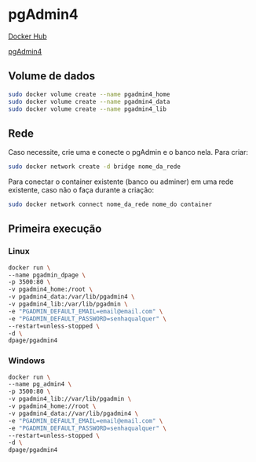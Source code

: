 # pgAdmin4

[Docker Hub](https://hub.docker.com/r/dpage/pgadmin4)

[pgAdmin4](https://www.pgadmin.org/)

## Volume de dados

```sh
sudo docker volume create --name pgadmin4_home
sudo docker volume create --name pgadmin4_data
sudo docker volume create --name pgadmin4_lib
```

## Rede

Caso necessite, crie uma e conecte o pgAdmin e o banco nela.
Para criar:
```sh
sudo docker network create -d bridge nome_da_rede
```
Para conectar o container existente (banco ou adminer) em uma rede existente, caso não o faça durante a criação:
```sh
sudo docker network connect nome_da_rede nome_do container
```

## Primeira execução

### Linux

```sh
docker run \
--name pgadmin_dpage \
-p 3500:80 \
-v pgadmin4_home:/root \
-v pgadmin4_data:/var/lib/pgadmin4 \
-v pgadmin4_lib:/var/lib/pgadmin \
-e "PGADMIN_DEFAULT_EMAIL=email@email.com" \
-e "PGADMIN_DEFAULT_PASSWORD=senhaqualquer" \
--restart=unless-stopped \
-d \
dpage/pgadmin4
```

### Windows
```sh
docker run \
--name pg_admin4 \
-p 3500:80 \
-v pgadmin4_lib://var/lib/pgadmin \
-v pgadmin4_home://root \
-v pgadmin4_data://var/lib/pgadmin4 \
-e "PGADMIN_DEFAULT_EMAIL=email@email.com" \
-e "PGADMIN_DEFAULT_PASSWORD=senhaqualquer" \
--restart=unless-stopped \
-d \
dpage/pgadmin4
```